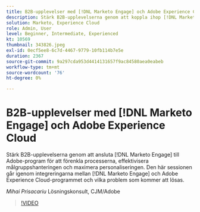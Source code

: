 ```yaml
---
title: B2B-upplevelser med [!DNL Marketo Engage] och Adobe Experience Cloud
description: Stärk B2B-upplevelserna genom att koppla ihop [!DNL Marketo Engage] med Adobe-program för att förenkla processerna, effektivisera målgruppshanteringen och maximera personaliseringen.
solution: Marketo, Experience Cloud
role: Admin, User
level: Beginner, Intermediate, Experienced
kt: 10569
thumbnail: 343826.jpeg
exl-id: 0ecf5ee8-6c7d-4467-9779-10fb114b7e5e
duration: 2367
source-git-commit: 9a297cda953d4414131657f9ac84580aea0eabeb
workflow-type: tm+mt
source-wordcount: '76'
ht-degree: 0%

---
```


# B2B-upplevelser med [!DNL Marketo Engage] och Adobe Experience Cloud

Stärk B2B-upplevelserna genom att ansluta [!DNL Marketo Engage] till Adobe-program för att förenkla processerna, effektivisera målgruppshanteringen och maximera personaliseringen. Den här sessionen går igenom integreringarna mellan [!DNL Marketo Engage] och Adobe Experience Cloud-programmet och vilka problem som kommer att lösas.

*Mihai Prisacariu* Lösningskonsult, CJM/Adobe

>[!VIDEO](https://video.tv.adobe.com/v/343826/?quality=12&learn=on)
